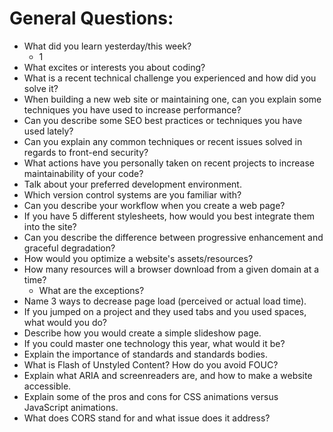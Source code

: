 # General Questions:

* What did you learn yesterday/this week?  
  * 1
* What excites or interests you about coding?
* What is a recent technical challenge you experienced and how did you solve it?
* When building a new web site or maintaining one, can you explain some techniques you have used to increase performance?
* Can you describe some SEO best practices or techniques you have used lately?
* Can you explain any common techniques or recent issues solved in regards to front-end security?
* What actions have you personally taken on recent projects to increase maintainability of your code?
* Talk about your preferred development environment.
* Which version control systems are you familiar with?
* Can you describe your workflow when you create a web page?
* If you have 5 different stylesheets, how would you best integrate them into the site?
* Can you describe the difference between progressive enhancement and graceful degradation?
* How would you optimize a website's assets/resources?
* How many resources will a browser download from a given domain at a time?
  * What are the exceptions?
* Name 3 ways to decrease page load (perceived or actual load time).
* If you jumped on a project and they used tabs and you used spaces, what would you do?
* Describe how you would create a simple slideshow page.
* If you could master one technology this year, what would it be?
* Explain the importance of standards and standards bodies.
* What is Flash of Unstyled Content? How do you avoid FOUC?
* Explain what ARIA and screenreaders are, and how to make a website accessible.
* Explain some of the pros and cons for CSS animations versus JavaScript animations.
* What does CORS stand for and what issue does it address?
